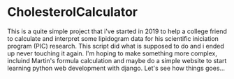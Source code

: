 # CholesterolCalculator
This is a quite simple project that i've started in 2019 to help a college friend to calculate and interpret some lipidogram data for his scientific iniciation program (PIC) research. This script did what is supposed to do and i ended up never touching it again. I'm hoping to make something more complex, incluind Martin's formula calculation and maybe do a simple website to start learning python web development with django. Let's see how things goes...
